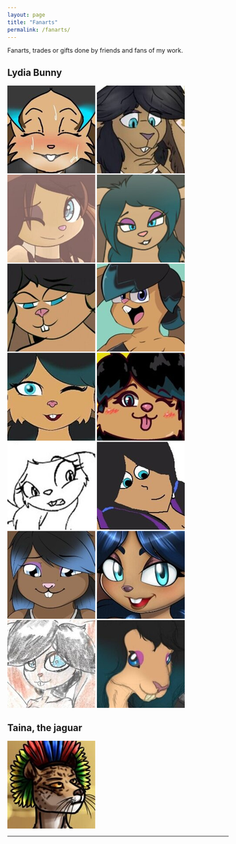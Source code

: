 ```yaml
---
layout: page
title: "Fanarts"
permalink: /fanarts/
---
```


Fanarts, trades or gifts done by friends and fans of my work.

## Lydia Bunny

[![12geovannyart](/assets/img/ic_fanarts/12geovannyart_lydia.jpg)](https://www.deviantart.com/12geovannyart/art/Para-tei-juan-Lydia-the-rabbit-952838632)
[![lozzybunz](/assets/img/ic_fanarts/lozzybunz_lydia.jpg)](https://www.deviantart.com/fluffy-chew-toy)
[![isr-4](/assets/img/ic_fanarts/isr4_lydia.jpg)](https://www.deviantart.com/isr-4/art/lydia-how-do-i-look-874752295)
[![barn-flakes](/assets/img/ic_fanarts/df86d4j-f823c94d-4e0d-4461-a687-25af4a86aa71.jpg)](https://www.deviantart.com/barn-flakes/art/red-and-blue-920726515)
[![dakln](/assets/img/ic_fanarts/dakln_lydia.jpg)](https://www.furaffinity.net/view/36814526)
[![teluzer](/assets/img/ic_fanarts/teluzer_lydia.jpg)](https://www.deviantart.com/teluzer/art/lidya-844215829)
[![mariitakamiya](/assets/img/ic_fanarts/mariitakamiya_lydia.jpg)](https://www.instagram.com/p/cai7nphnzw6)
[![lemon--man](/assets/img/ic_fanarts/lemonman_lydia.jpg)](https://www.deviantart.com/lemon--man/art/exercising-with-lydia-art-trade-829856881)
[![barn-flakes](/assets/img/ic_fanarts/barn-flakes_lydia2.jpg)](https://www.deviantart.com/barn-flakes/art/mutation-829156933)
[![punkfrommarz](/assets/img/ic_fanarts/jesse_lydia.jpg)](https://www.deviantart.com/punkfrommarz/art/lydia-821730670)
[![space-seacow](/assets/img/ic_fanarts/space-seacow_lydia.jpg)](https://www.deviantart.com/space-seacow/art/at-it-s-mozart-i-swear-813620575)
[![amyrose116](/assets/img/ic_fanarts/amyrose116_lydia.jpg)](https://www.deviantart.com/amyrose116/art/a-t-teixeira-juan-807351012)
[![roji-panty-complex](/assets/img/ic_fanarts/roji_lydia.jpg)](https://www.deviantart.com/roji-panty-complex/art/trade-lydia-is-a-bun-795139962)
[![cardinal-danadriel](/assets/img/ic_fanarts/danilocorrea_lydia.jpg)](https://www.deviantart.com/cardinal-danadriel/art/raffle-prize-784020455)


## Taina, the jaguar
[![rat-of-the-darkages](/assets/img/ic_fanarts/samuel_thayna.jpg)](https://www.furaffinity.net/view/39642398)

- - - - - - - - - - -